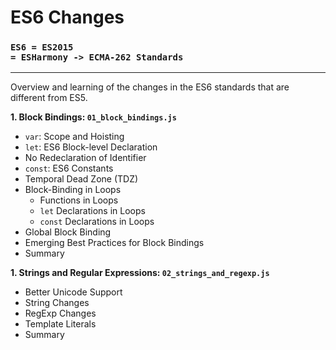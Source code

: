 # ES6 Changes
### <code>ES6 = ES2015 = ESHarmony -> ECMA-262 Standards</code>
---
Overview and learning of the changes in the ES6 standards that are different from ES5.

**1. Block Bindings: <code>01_block_bindings.js</code>**

  - <code>var</code>: Scope and Hoisting
  - <code>let</code>: ES6 Block-level Declaration
  - No Redeclaration of Identifier
  - <code>const</code>: ES6 Constants
  - Temporal Dead Zone (TDZ)
  - Block-Binding in Loops
    - Functions in Loops
    - <code>let</code> Declarations in Loops
    - <code>const</code> Declarations in Loops
  - Global Block Binding
  - Emerging Best Practices for Block Bindings
  - Summary

**1. Strings and Regular Expressions: <code>02_strings_and_regexp.js</code>**

  - Better Unicode Support
  - String Changes
  - RegExp Changes
  - Template Literals
  - Summary
